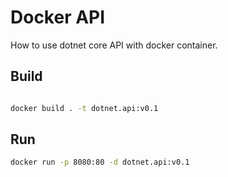 # Docker API

How to use dotnet core API with docker container.

## Build

```bash

docker build . -t dotnet.api:v0.1

```

## Run

```bash
docker run -p 8080:80 -d dotnet.api:v0.1
```
